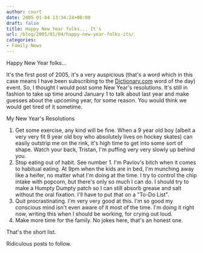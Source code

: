 ```yaml
---
author: court
date: 2005-01-04 13:34:24+00:00
draft: false
title: Happy New Year folks... It's
url: /blog/2005/01/04/happy-new-year-folks-its/
categories:
- Family News
---
```


Happy New Year folks...

It's the first post of 2005, it's a very auspicious (that's a word which in this case means I have been subscribing to the [Dictionary.com](http://dictionary.com) word of the day) event.  So, I thought I would post some New Year's resolutions.  It's still in fashion to take up time around January 1 to talk about last year and make guesses about the upcoming year, for some reason.  You would think we would get tired of it sometime.

My New Year's Resolutions
1. Get some exercise, any kind will be fine.  When a 9 year old boy (albeit a very very fit 9 year old boy who absolutely lives on hockey skates) can easily outstrip me on the rink, it's high time to get into some sort of shape.  Watch your back, Tristan, I'm puffing very very slowly up behind you.
2. Stop eating out of habit.  See number 1.  I'm Pavlov's bitch when it comes to habitual eating.  At 9pm when the kids are in bed, I'm munching away like a heifer, no matter what I'm doing at the time.  I try to control the chip intake with popcorn, but there's only so much I can do.  I should try to make a Humpty Dumpty patch so I can still absorb grease and salt without the oral fixation.  I'll have to put that on a "To-Do List".
3. Quit procrastinating.  I'm very very good at this.  I'm so good my conscious mind isn't even aware of it most of the time.  I'm doing it right now, writing this when I should be working, for crying out loud.
4. Make more time for the family.  No jokes here, that's an honest one.

That's the short list.

Ridiculous posts to follow.
